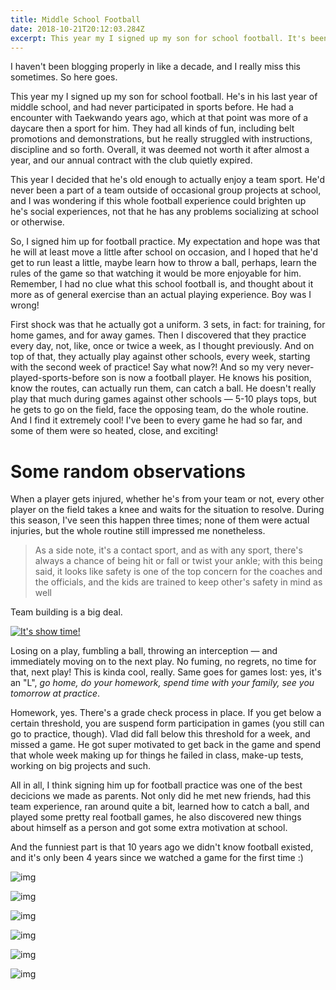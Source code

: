 ```yaml
---
title: Middle School Football
date: 2018-10-21T20:12:03.284Z
excerpt: This year my I signed up my son for school football. It's been an exciting and eye-opening experience for both of us.
---
```


I haven't been blogging properly in like a decade, and I really miss this sometimes. So here goes.

This year my I signed up my son for school football. He's in his last year of middle school, and had never participated in sports before. He had a encounter with Taekwando years ago, which at that point was more of a daycare then a sport for him. They had all kinds of fun, including belt promotions and demonstrations, but he really struggled with instructions, discipline and so forth. Overall, it was deemed not worth it after almost a year, and our annual contract with the club quietly expired.

This year I decided that he's old enough to actually enjoy a team sport. He'd never been a part of a team outside of occasional group projects at school, and I was wondering if this whole football experience could brighten up he's social experiences, not that he has any problems socializing at school or otherwise.

So, I signed him up for football practice. My expectation and hope was that he will at least move a little after school on occasion, and I hoped that he'd get to run least a little, maybe learn how to throw a ball, perhaps, learn the rules of the game so that watching it would be more enjoyable for him. Remember, I had no clue what this school football is, and thought about it more as of general exercise than an actual playing experience. Boy was I wrong!

First shock was that he actually got a uniform. 3 sets, in fact: for training, for home games, and for away games. Then I discovered that they practice every day, not, like, once or twice a week, as I thought previously. And on top of that, they actually play against other schools, every week, starting with the second week of practice! Say what now?!
And so my very never-played-sports-before son is now a football player. He knows his position, know the routes, can actually run them, can catch a ball. He doesn't really play that much during games against other schools — 5-10 plays tops, but he gets to go on the field, face the opposing team, do the whole routine. And I find it extremely cool! I've been to every game he had so far, and some of them were so heated, close, and exciting!

# Some random observations

When a player gets injured, whether he's from your team or not, every other player on the field takes a knee and waits for the situation to resolve. During this season, I've seen this happen three times; none of them were actual injuries, but the whole routine still impressed me nonetheless.

> As a side note, it's a contact sport, and as with any sport, there's always a chance of being hit or fall or twist your ankle; with this being said, it looks like safety is one of the top concern for the coaches and the officials, and the kids are trained to keep other's safety in mind as well

Team building is a big deal.

[![It's show time!](showtime.png)](https://www.youtube.com/watch?v=eU0QK50Tw-s "It's Showtime")

Losing on a play, fumbling a ball, throwing an interception — and immediately moving on to the next play. No fuming, no regrets, no time for that, next play! This is kinda cool, really. Same goes for games lost: yes, it's an "L", _go home, do your homework, spend time with your family, see you tomorrow at practice_.

Homework, yes. There's a grade check process in place. If you get below a certain threshold, you are suspend form participation in games (you still can go to practice, though). Vlad did fall below this threshold for a week, and missed a game. He got super motivated to get back in the game and spend that whole week making up for things he failed in class, make-up tests, working on big projects and such.

All in all, I think signing him up for football practice was one of the best decicions we made as parents. Not only did he met new friends, had this team experience, ran around quite a bit, learned how to catch a ball, and played some pretty real football games, he also discovered new things about himself as a person and got some extra motivation at school.

And the funniest part is that 10 years ago we didn't know football existed, and it's only been 4 years since we watched a game for the first time :)

![img](0uzIiZAFQwq+3EsgHOJX3g_thumb_80b1.jpg)

![img](cKL3ulQOSXO5jeMDqVoJSA_thumb_7f5d.jpg)

![img](KBv9ebATQwiVuvGfIO0bmQ_thumb_7fd7.jpg)

![img](m9hrdfoERHKE8KET86IcbQ_thumb_8062.jpg)

![img](S5FAEAR5QPmwhJUIdFpqhA_thumb_8054.jpg)

![img](WbgNlZR1RjWsJYHslpMeA_thumb_7f13.jpg)
